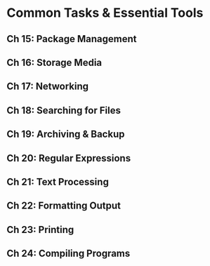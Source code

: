 # Common Tasks & Essential Tools

## Ch 15: Package Management

## Ch 16: Storage Media

## Ch 17: Networking

## Ch 18: Searching for Files

## Ch 19: Archiving & Backup

## Ch 20: Regular Expressions

## Ch 21: Text Processing

## Ch 22: Formatting Output

## Ch 23: Printing

## Ch 24: Compiling Programs

